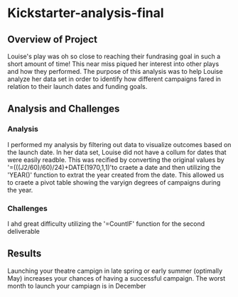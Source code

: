 # Kickstarter-analysis-final
## Overview of Project 
Louise's play was oh so close to reaching their fundrasing goal in such a short amount of time! This near miss piqued her interest into other plays and how they performed. The purpose of this analysis was to help Louise analyze her data set in order to identify how different campaigns fared in relation to their launch dates and funding goals. 

## Analysis and Challenges 
### Analysis
I performed my analysis by filtering out data to visualize outcomes based on the launch date. In her data set, Louise did not have a collum for dates that were easily readble. This was recified by converting the original values by '=(((J2/60)/60)/24)+DATE(1970,1,1)'to craete a date and then utilizing the 'YEAR()' function to extrat the year created from the date. This allowed us to craete a pivot table showing the varyign degrees of campaigns during the year.
### Challenges 
I ahd great difficulty utilizing the '=CountIF' function for the second deliverable 

## Results 
Launching your theatre campign in late spring or early summer (optimally May) increases your chances of having a successful campaign. The worst month to launch your campiagn is in December 


